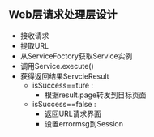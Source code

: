 ## Web层请求处理层设计 

  * 接收请求
  * 提取URL
  * 从ServiceFoctory获取Service实例
  * 调用Service.execute()
  * 获得返回结果ServcieResult
    * isSuccess==ture  :
      * 根据result.page转发到目标页面
    * isSuccess==false :
      * 返回URL请求界面
      * 设置errormsg到Session